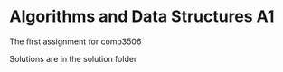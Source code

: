 # Algorithms and Data Structures A1

The first assignment for comp3506

Solutions are in the solution folder

